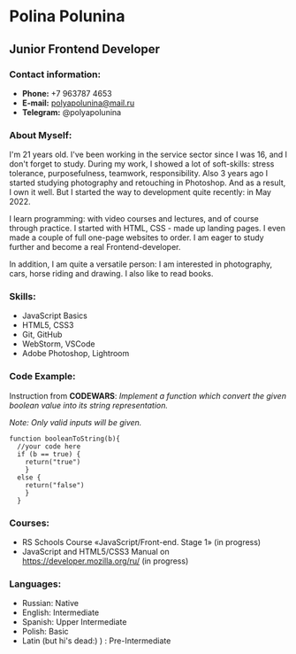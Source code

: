 # Polina Polunina
## Junior Frontend Developer
### Contact information:
- **Phone:** +7 963787 4653
- **E-mail:** polyapolunina@mail.ru
- **Telegram:** @polyapolunina
### About Myself:
I'm 21 years old. I've been working in the service sector since I was 16, and I don't forget to study. 
During my work, I showed a lot of soft-skills: stress tolerance, purposefulness, teamwork, responsibility. 
Also 3 years ago I started studying photography and retouching in Photoshop. And as a result, I own it well. 
But I started the way to development quite recently: in May 2022.

I learn programming: with video courses and lectures, and of course through practice. I started with HTML, 
CSS - made up landing pages. I even made a couple of full one-page websites to order. I am eager to study further 
and become a real Frontend-developer.

In addition, I am quite a versatile person: I am interested in photography, cars, horse riding and drawing. I also like to read books.
### Skills:
- JavaScript Basics
- HTML5, CSS3
- Git, GitHub
- WebStorm, VSCode
- Adobe Photoshop, Lightroom
### Code Example:
Instruction from **CODEWARS**: *Implement a function which convert the given boolean value into its string representation.*

*Note: Only valid inputs will be given.*
```
function booleanToString(b){
  //your code here
  if (b == true) {
    return("true")
    }
  else {
    return("false")
    }
  }
  ```
### Courses:
- RS Schools Course «JavaScript/Front-end. Stage 1» (in progress)
- JavaScript and HTML5/CSS3 Manual on https://developer.mozilla.org/ru/ (in progress)
### Languages:
- Russian: Native
- English: Intermediate
- Spanish: Upper Intermediate
- Polish: Basic
- Latin (but hi's dead:) ) : Pre-Intermediate 
